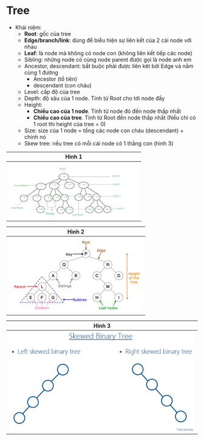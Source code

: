 # Tree
- Khái niệm:
  - **Root**: gốc của tree
  - **Edge/branch/link**: dùng để biểu hiện sự liên kết của 2 cái node với nhau
  - **Leaf**: là node mà không có node con (không liên kết tiếp các node)
  - Sibling: những node có cùng node parent được gọi là node anh em
  - Ancestor, descendant: bắt buộc phải được liên kêt bởi Edge và nằm cùng 1 đường
    - Ancestor (tổ tiên)
    - descendant (con cháu)
  - Level: cấp độ của tree 
  - Depth: độ sâu của 1 node. Tính từ Root cho tới node đấy
  - Height: 
    - **Chiều cao của 1 node**. Tính từ node đó đến node thấp nhất
    - **Chiều cao của tree**. Tính từ Root đến node thấp nhất (Nếu chỉ có 1 root thì height của tree = 0)
  - Size: size của 1 node = tổng các node con cháu (descendant) + chính nó
  - Skew tree: nếu tree có mỗi cái node có 1 thằng con (hình 3)

|Hình 1|
|:---:|
|![hình 1](./image/tree-1.png)|

|Hình 2|
|:---:|
|![hình 1](./image/tree-2.png)|


|Hình 3|
|:---:|
|![skew tree](./image/skew-tree.png)|